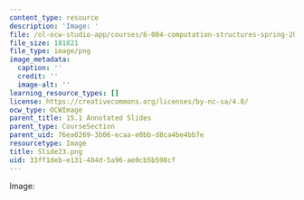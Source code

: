 ```yaml
---
content_type: resource
description: 'Image: '
file: /ol-ocw-studio-app/courses/6-004-computation-structures-spring-2017/33ff1debe131484d5a96ae0cb5b598cf_Slide23.png
file_size: 181821
file_type: image/png
image_metadata:
  caption: ''
  credit: ''
  image-alt: ''
learning_resource_types: []
license: https://creativecommons.org/licenses/by-nc-sa/4.0/
ocw_type: OCWImage
parent_title: 15.1 Annotated Slides
parent_type: CourseSection
parent_uid: 76ea0269-3b06-ecaa-e0bb-d8ca4be4bb7e
resourcetype: Image
title: Slide23.png
uid: 33ff1deb-e131-484d-5a96-ae0cb5b598cf
---
```

Image: 